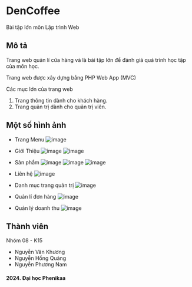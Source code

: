 # DenCoffee
Bài tập lớn môn Lập trình Web

## Mô tả
Trang web quản lí cửa hàng và là bài tập lớn để đánh giá quá trình học tập của môn học.

Trang web được xây dựng bằng PHP Web App (MVC)

Các mục lớn của trang web
  
  1. Trang thông tin dành cho khách hàng.
  2. Trang quản trị dành cho quản trị viên.
  
## Một số hình ảnh
  * Trang Menu
  ![image](https://github.com/KhuongDuy25/WebPHP-Nhom8/assets/96757580/55827b98-8791-4217-858c-d5fe3aa2a2b5)

  * Giới Thiệu
  ![image](https://github.com/KhuongDuy25/WebPHP-Nhom8/assets/96757580/ac9f2d9f-b010-437d-ada2-8b3d98091801)
  ![image](https://github.com/KhuongDuy25/WebPHP-Nhom8/assets/96757580/b12e5d73-8f74-448d-a04f-bae5a76909ee)

  * Sản phẩm 
  ![image](https://github.com/KhuongDuy25/WebPHP-Nhom8/assets/96757580/041ec501-1bed-462c-8a1f-930c191f3add)
  ![image](https://github.com/KhuongDuy25/WebPHP-Nhom8/assets/96757580/2512431a-b08c-4193-9cb5-5fb3fc0a25ce)
  ![image](https://github.com/KhuongDuy25/WebPHP-Nhom8/assets/96757580/5685cf8b-2f33-4264-ab78-d67e8b72d415)

  * Liên hệ
  ![image](https://github.com/KhuongDuy25/WebPHP-Nhom8/assets/96757580/9926f933-f56d-4f00-a3d4-d3f9677b26ba)

  * Danh mục trang quản trị
  ![image](https://github.com/KhuongDuy25/WebPHP-Nhom8/assets/96757580/d31907b7-5f7e-446d-8b75-cb785897e532)
  
  * Quản lí đơn hàng
  ![image](https://github.com/KhuongDuy25/WebPHP-Nhom8/assets/96757580/23f00450-de97-47d0-87b6-001d6b70b8f2)

  * Quản lý doanh thu
  ![image](https://github.com/KhuongDuy25/WebPHP-Nhom8/assets/96757580/031594bf-7c74-46c1-9ec1-3d06bb8d802f)

## Thành viên
Nhóm 08 - K15

  * Nguyễn Văn Khương
  * Nguyễn Hồng Quảng
  * Nguyễn Phương Nam
  
#### 2024. Đại học Phenikaa
